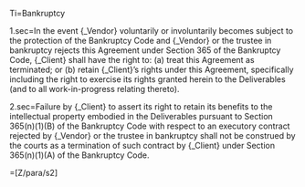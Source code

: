 Ti=Bankruptcy

1.sec=In the event {_Vendor} voluntarily or involuntarily becomes subject to the protection of the Bankruptcy Code and {_Vendor} or the trustee in bankruptcy rejects this Agreement under Section 365 of the Bankruptcy Code, {_Client} shall have the right to: (a) treat this Agreement as terminated; or (b) retain {_Client}’s rights under this Agreement, specifically including the right to exercise its rights granted herein to the Deliverables (and to all work-in-progress relating thereto).

2.sec=Failure by {_Client} to assert its right to retain its benefits to the intellectual property embodied in the Deliverables pursuant to Section 365(n)(1)(B) of the Bankruptcy Code with respect to an executory contract rejected by {_Vendor} or the trustee in bankruptcy shall not be construed by the courts as a termination of such contract by {_Client} under Section 365(n)(1)(A) of the Bankruptcy Code.

=[Z/para/s2]
